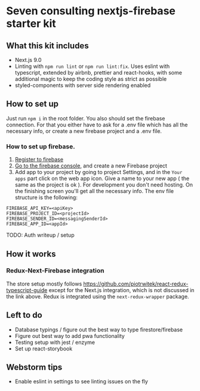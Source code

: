 # Seven consulting nextjs-firebase starter kit

## What this kit includes

- Next.js 9.0
- Linting with `npm run lint` or `npm run lint:fix`.
  Uses eslint with typescript, extended by airbnb, prettier and react-hooks, with some additional magic
  to keep the coding style as strict as possible
- styled-components with server side rendering enabled

## How to set up

Just run `npm i` in the root folder.
You also should set the firebase connection. For that you either have to ask for a
.env file which has all the necessary info, or create a new firebase project and
a .env file.

### How to set up firebase.

1. [Register to firebase](firebase.google.com)
2. [Go to the firebase console](https://console.firebase.google.com), and create
   a new Firebase project
3. Add app to your project by going to project Settings, and in the `Your apps` part
   click on the web app icon. Give a name to your new app ( the same as the project is ok ).
   For development you don't need hosting. On the finishing screen you'll get all the necessary info.
   The env file structure is the following:

```
FIREBASE_API_KEY=<apiKey>
FIREBASE_PROJECT_ID=<projectId>
FIREBASE_SENDER_ID=<messagingSenderId>
FIREBASE_APP_ID=<appId>
```

TODO: Auth writeup / setup

## How it works
### Redux-Next-Firebase integration
The store setup mostly follows 
https://github.com/piotrwitek/react-redux-typescript-guide
except for the Next.js integration, which is not discussed in the link above.
Redux is integrated using the `next-redux-wrapper` package.

## Left to do

- Database typings / figure out the best way to type firestore/firebase
- Figure out best way to add pwa functionality
- Testing setup with jest / enzyme
- Set up react-storybook

## Webstorm tips

- Enable eslint in settings to see linting issues on the fly
